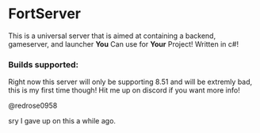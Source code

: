 # FortServer
This is a universal server that is aimed at containing a backend, gameserver, and launcher **You** Can use for **Your** Project! Written in c#!
### Builds supported:
Right now this server will only be supporting 8.51 and will be extremly bad, this is my first time though!
Hit me up on discord if you want more info!


@redrose0958

sry I gave up on this a while ago.

